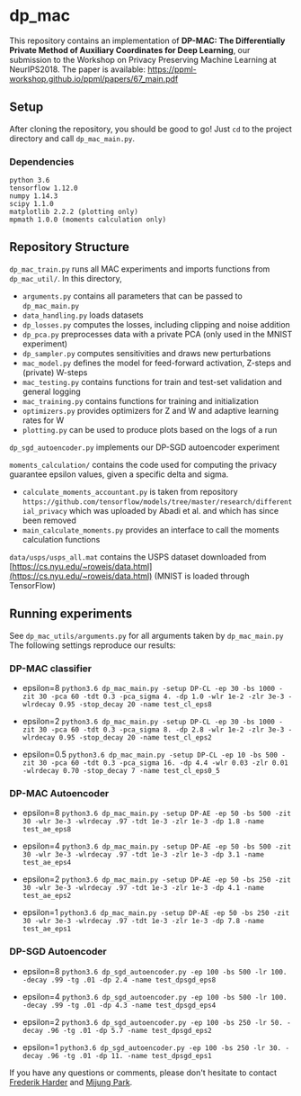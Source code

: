 # dp_mac

This repository contains an implementation of __DP-MAC: The Differentially Private Method of Auxiliary Coordinates for Deep Learning__, our submission to the Workshop on Privacy Preserving Machine Learning at NeurIPS2018. The paper is available: https://ppml-workshop.github.io/ppml/papers/67_main.pdf 

## Setup

After cloning the repository, you should be good to go! Just `cd` to the project directory and call `dp_mac_main.py`.

### Dependencies
    python 3.6
    tensorflow 1.12.0
    numpy 1.14.3
    scipy 1.1.0
    matplotlib 2.2.2 (plotting only)
    mpmath 1.0.0 (moments calculation only)


## Repository Structure

`dp_mac_train.py` runs all MAC experiments and imports functions from `dp_mac_util/`. In this directory,
- `arguments.py` contains all parameters that can be passed to `dp_mac_main.py`
- `data_handling.py` loads datasets
- `dp_losses.py` computes the losses, including clipping and noise addition
- `dp_pca.py` preprocesses data with a private PCA (only used in the MNIST experiment)
- `dp_sampler.py` computes sensitivities and draws new perturbations
- `mac_model.py` defines the model for feed-forward activation, Z-steps and (private) W-steps
- `mac_testing.py` contains functions for train and test-set validation and general logging
- `mac_training.py` contains functions for training and initialization
- `optimizers.py` provides optimizers for Z and W and adaptive learning rates for W
- `plotting.py` can be used to produce plots based on the logs of a run

`dp_sgd_autoencoder.py` implements our DP-SGD autoencoder experiment

`moments_calculation/` contains the code used for computing the privacy guarantee epsilon values, given a specific delta and sigma.
- `calculate_moments_accountant.py` is taken from repository `https://github.com/tensorflow/models/tree/master/research/differential_privacy` which was uploaded by Abadi et al. and which has since been removed
- `main_calculate_moments.py` provides an interface to call the moments calculation functions

`data/usps/usps_all.mat` contains the USPS dataset downloaded from [https://cs.nyu.edu/~roweis/data.html](https://cs.nyu.edu/~roweis/data.html) (MNIST is loaded through TensorFlow)


## Running experiments

See `dp_mac_utils/arguments.py` for all arguments taken by `dp_mac_main.py` The following settings reproduce our results:

### DP-MAC classifier
- epsilon=8
`python3.6 dp_mac_main.py -setup DP-CL -ep 30 -bs 1000 -zit 30 -pca 60 -tdt 0.3 -pca_sigma 4. -dp 1.0 -wlr 1e-2 -zlr 3e-3 -wlrdecay 0.95 -stop_decay 20 -name test_cl_eps8`

- epsilon=2
`python3.6 dp_mac_main.py -setup DP-CL -ep 30 -bs 1000 -zit 30 -pca 60 -tdt 0.3 -pca_sigma 8. -dp 2.8 -wlr 1e-2 -zlr 3e-3 -wlrdecay 0.95 -stop_decay 20 -name test_cl_eps2`

- epsilon=0.5
`python3.6 dp_mac_main.py -setup DP-CL -ep 10 -bs 500 -zit 30 -pca 60 -tdt 0.3 -pca_sigma 16. -dp 4.4 -wlr 0.03 -zlr 0.01 -wlrdecay 0.70 -stop_decay 7 -name test_cl_eps0_5`


### DP-MAC Autoencoder
- epsilon=8
`python3.6 dp_mac_main.py -setup DP-AE -ep 50 -bs 500 -zit 30 -wlr 3e-3 -wlrdecay .97 -tdt 1e-3 -zlr 1e-3 -dp 1.8 -name test_ae_eps8`

- epsilon=4
`python3.6 dp_mac_main.py -setup DP-AE -ep 50 -bs 500 -zit 30 -wlr 3e-3 -wlrdecay .97 -tdt 1e-3 -zlr 1e-3 -dp 3.1 -name test_ae_eps4`

- epsilon=2
`python3.6 dp_mac_main.py -setup DP-AE -ep 50 -bs 250 -zit 30 -wlr 3e-3 -wlrdecay .97 -tdt 1e-3 -zlr 1e-3 -dp 4.1 -name test_ae_eps2`

- epsilon=1
`python3.6 dp_mac_main.py -setup DP-AE -ep 50 -bs 250 -zit 30 -wlr 3e-3 -wlrdecay .97 -tdt 1e-3 -zlr 1e-3 -dp 7.8 -name test_ae_eps1`


### DP-SGD Autoencoder
- epsilon=8
`python3.6 dp_sgd_autoencoder.py -ep 100 -bs 500 -lr 100. -decay .99 -tg .01 -dp 2.4 -name test_dpsgd_eps8`

- epsilon=4
`python3.6 dp_sgd_autoencoder.py -ep 100 -bs 500 -lr 100. -decay .99 -tg .01 -dp 4.3 -name test_dpsgd_eps4`

- epsilon=2
`python3.6 dp_sgd_autoencoder.py -ep 100 -bs 250 -lr 50. -decay .96 -tg .01 -dp 5.7 -name test_dpsgd_eps2`

- epsilon=1
`python3.6 dp_sgd_autoencoder.py -ep 100 -bs 250 -lr 30. -decay .96 -tg .01 -dp 11. -name test_dpsgd_eps1`


If you have any questions or comments, please don't hesitate to contact [Frederik Harder](https://ei.is.tuebingen.mpg.de/employees/fharder) and [Mijung Park](https://ei.is.mpg.de/~mpark).
